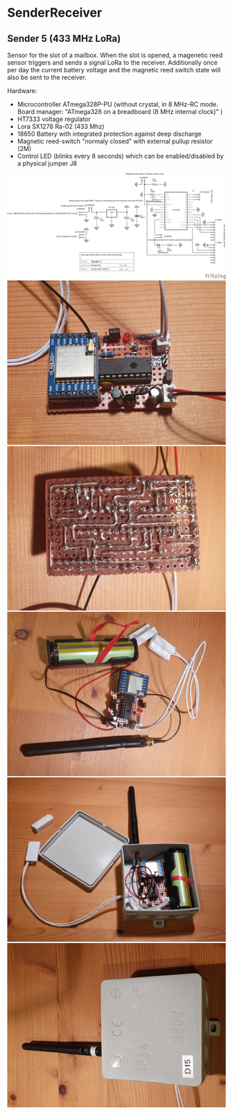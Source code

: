 # SenderReceiver
## Sender 5 (433 MHz LoRa)
Sensor for the slot of a mailbox. When the slot is opened, a magenetic reed sensor triggers and sends a signal LoRa to the receiver. Additionally once per day the current battery voltage and the magnetic reed switch state will also be sent to the receiver.

Hardware:
* Microcontroller ATmega328P-PU (without crystal, in 8 MHz-RC mode. Board manager: "ATmega328 on a breadboard (8 MHz internal clock)" ) 
* HT7333 voltage regulator
* Lora SX1278 Ra-02 (433 Mhz)
* 18650 Battery with integrated protection against deep discharge
* Magnetic reed-switch "normaly closed" with external pullup resistor (2M)
* Control LED (blinks every 8 seconds) which can be enabled/disabled by a physical jumper J8

![Schema](assets/images/Sender5/Schema.svg)
![Perfboard frontside](assets/images/Sender5/PerfboardFrontside.jpg)
![Perfboard backside](assets/images/Sender5/PerfboardBackside.jpg)
![Components](assets/images/Sender5/Components.jpg)
![Case opened](assets/images/Sender5/CaseOpened.jpg)
![Case closed](assets/images/Sender5/CaseClosed.jpg)
